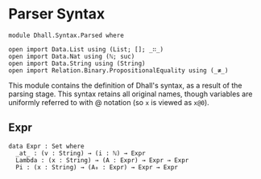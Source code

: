 # Parser Syntax

```
module Dhall.Syntax.Parsed where

open import Data.List using (List; []; _∷_)
open import Data.Nat using (ℕ; suc)
open import Data.String using (String)
open import Relation.Binary.PropositionalEquality using (_≢_)
```

This module contains the definition of Dhall's syntax, as a result of the
parsing stage. This syntax retains all original names, though variables are
uniformly referred to with @ notation (so `x` is viewed as `x@0`).

## Expr

```
data Expr : Set where
  _at_ : (v : String) → (i : ℕ) → Expr
  Lambda : (x : String) → (A : Expr) → Expr → Expr
  Pi : (x : String) → (A₀ : Expr) → Expr → Expr
```
